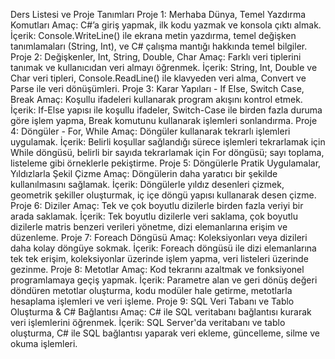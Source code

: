Ders Listesi ve Proje Tanımları
Proje 1: Merhaba Dünya, Temel Yazdırma Komutları
Amaç: C#’a giriş yapmak, ilk kodu yazmak ve konsola çıktı almak.
İçerik: Console.WriteLine() ile ekrana metin yazdırma, temel değişken tanımlamaları (String, Int), ve C# çalışma mantığı hakkında temel bilgiler.
Proje 2: Değişkenler, Int, String, Double, Char
Amaç: Farklı veri tiplerini tanımak ve kullanıcıdan veri almayı öğrenmek.
İçerik: String, Int, Double ve Char veri tipleri, Console.ReadLine() ile klavyeden veri alma, Convert ve Parse ile veri dönüşümleri.
Proje 3: Karar Yapıları - If Else, Switch Case, Break
Amaç: Koşullu ifadeleri kullanarak program akışını kontrol etmek.
İçerik: If-Else yapısı ile koşullu ifadeler, Switch-Case ile birden fazla duruma göre işlem yapma, Break komutunu kullanarak işlemleri sonlandırma.
Proje 4: Döngüler - For, While
Amaç: Döngüler kullanarak tekrarlı işlemleri uygulamak.
İçerik: Belirli koşullar sağlandığı sürece işlemleri tekrarlamak için While döngüsü, belirli bir sayıda tekrarlamak için For döngüsü; sayı toplama, listeleme gibi örneklerle pekiştirme.
Proje 5: Döngülerle Pratik Uygulamalar, Yıldızlarla Şekil Çizme
Amaç: Döngülerin daha yaratıcı bir şekilde kullanılmasını sağlamak.
İçerik: Döngülerle yıldız desenleri çizmek, geometrik şekiller oluşturmak, iç içe döngü yapısı kullanarak desen çizme.
Proje 6: Diziler
Amaç: Tek ve çok boyutlu dizilerle birden fazla veriyi bir arada saklamak.
İçerik: Tek boyutlu dizilerle veri saklama, çok boyutlu dizilerle matris benzeri verileri yönetme, dizi elemanlarına erişim ve düzenleme.
Proje 7: Foreach Döngüsü
Amaç: Koleksiyonları veya dizileri daha kolay döngüye sokmak.
İçerik: Foreach döngüsü ile dizi elemanlarına tek tek erişim, koleksiyonlar üzerinde işlem yapma, veri listeleri üzerinde gezinme.
Proje 8: Metotlar
Amaç: Kod tekrarını azaltmak ve fonksiyonel programlamaya geçiş yapmak.
İçerik: Parametre alan ve geri dönüş değeri döndüren metotlar oluşturma, kodu modüler hale getirme, metotlarla hesaplama işlemleri ve veri işleme.
Proje 9: SQL Veri Tabanı ve Tablo Oluşturma & C# Bağlantısı
Amaç: C# ile SQL veritabanı bağlantısı kurarak veri işlemlerini öğrenmek.
İçerik: SQL Server'da veritabanı ve tablo oluşturma, C# ile SQL bağlantısı yaparak veri ekleme, güncelleme, silme ve okuma işlemleri.
